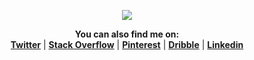 
<p align="center">
  <img src="https://media.giphy.com/media/dbtDDSvWErdf2/giphy.gif">
</p>

<p align="center">
  <b>You can also find me on:</b><br>
  <b><a href="https://twitter.com/cesards">Twitter</a></b>  |
  <b><a href="https://stackoverflow.com/users/689723/cesards">Stack Overflow</a></b>  |
  <b><a href="https://www.pinterest.com/cesards_/boards">Pinterest</a></b>  |
  <b><a href="https://dribbble.com/cesards/collections">Dribble</a></b>  | 
  <b><a href="https://www.linkedin.com/in/cesards">Linkedin</a></b>
</p>
